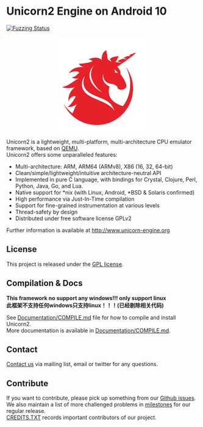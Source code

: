 Unicorn2 Engine on Android 10
==============

[![Fuzzing Status](https://oss-fuzz-build-logs.storage.googleapis.com/badges/unicorn.svg)](https://bugs.chromium.org/p/oss-fuzz/issues/list?sort=-opened&can=1&q=proj:unicorn)

<p align="center">
<img width="250" src="Documentation/resource/unicorn-logo.png">
</p>

Unicorn2 is a lightweight, multi-platform, multi-architecture CPU emulator framework, based on [QEMU](http://qemu.org).  
Unicorn2 offers some unparalleled features:  
- Multi-architecture: ARM, ARM64 (ARMv8), X86 (16, 32, 64-bit)
- Clean/simple/lightweight/intuitive architecture-neutral API
- Implemented in pure C language, with bindings for Crystal, Clojure, Perl, Python, Java, Go, and Lua.
- Native support for *nix (with Linux, Android, *BSD & Solaris confirmed)
- High performance via Just-In-Time compilation
- Support for fine-grained instrumentation at various levels
- Thread-safety by design
- Distributed under free software license GPLv2

Further information is available at http://www.unicorn-engine.org  

License
-------

This project is released under the [GPL license](COPYING).


Compilation & Docs
------------------
**This framework no support any windows!!!  only support linux**  
**此框架不支持任何windows只支持linux！！！(已经剔除相关代码)**

See [Documentation/COMPILE.md](Documentation/COMPILE.md) file for how to compile and install Unicorn2.  
More documentation is available in [Documentation/COMPILE.md](Documentation/COMPILE.md).  

Contact
-------

[Contact us](http://www.unicorn-engine.org/contact/) via mailing list, email or twitter for any questions.

Contribute
----------
If you want to contribute, please pick up something from our [Github issues](https://github.com/RickyCong/unicorn2-aosp10/issues).  
We also maintain a list of more challenged problems in [milestones](https://github.com/unicorn-engine/unicorn/milestones) for our regular release.  
[CREDITS.TXT](CREDITS.TXT) records important contributors of our project.  
